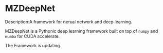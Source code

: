 # MZDeepNet

Description:A framework for nerual network and deep learning.

MZDeepNet is a Pythonic deep learning framework built on top of `numpy` and `numba` for CUDA accelerate.

The Framework is updating.
